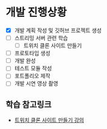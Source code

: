 # 개발 진행상황

- [x] 개발 계획 작성 및 깃허브 프로젝트 생성
- [ ] 스트리밍 서버 관련 학습
    - [ ] 트위치 클론 사이트 만들기
- [ ] 프로토타입 생성
- [ ] 개발 완성
- [ ] 테스트 모듈 작성
- [ ] 포트폴리오 제작
- [ ] 개발 시연 영상 촬영

## 학습 참고링크
- [트위치 클론 사이트 만들기 강의](https://www.udemy.com/course/creating-a-streaming-platform-practical-mern-stack-course/)